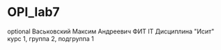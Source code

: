 # OPI_lab7
optional
Васьковский
Максим
Андреевич
ФИТ
IT
Дисциплина "Исит"
курс 1, группа 2, подгруппа 1

